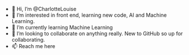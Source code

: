 - 👋 Hi, I’m @CharlotteLouise
- 👀 I’m interested in front end, learning new code, AI and Machine Learning. 
- 🌱 I’m currently learning Machine Learning 
- 💞️ I’m looking to collaborate on anything really. New to GitHub so up for collaborating.
- 📫 Reach me here 

<!---
Macklou/Macklou is a ✨ special ✨ repository because its `README.md` (this file) appears on your GitHub profile.
You can click the Preview link to take a look at your changes.
--->
